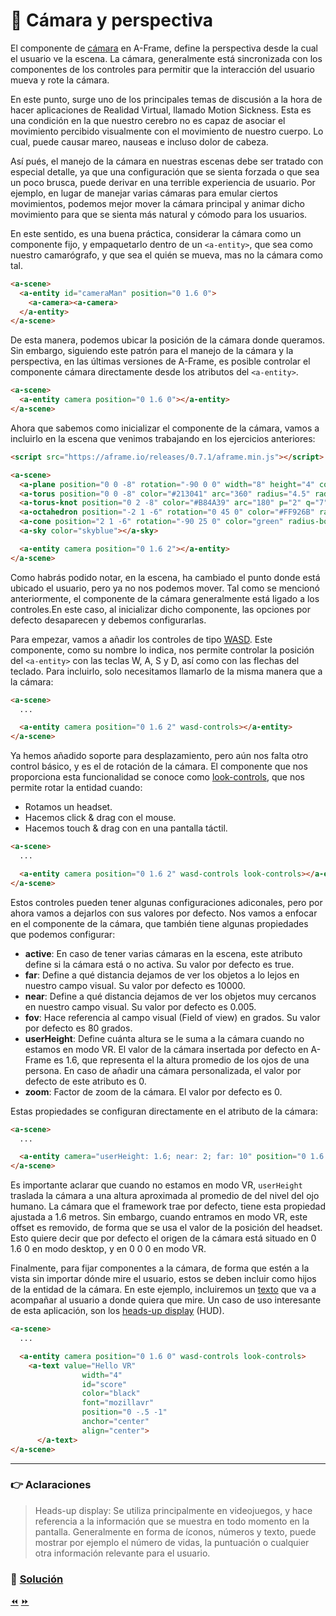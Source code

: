 # :movie_camera: Cámara y perspectiva

El componente de [cámara](https://aframe.io/docs/0.7.0/components/camera.html) en A-Frame, define la perspectiva desde la cual el usuario ve la escena. La cámara, generalmente está sincronizada con los componentes de los controles para permitir que la interacción del usuario mueva y rote la cámara.

En este punto, surge uno de los principales temas de discusión a la hora de hacer aplicaciones de Realidad Virtual, llamado Motion Sickness. Esta es una condición en la que nuestro cerebro no es capaz de asociar el movimiento percibido visualmente con el movimiento de nuestro cuerpo. Lo cual, puede causar mareo, nauseas e incluso dolor de cabeza.

Así pués, el manejo de la cámara en nuestras escenas debe ser tratado con especial detalle, ya que una configuración que se sienta forzada o que sea un poco brusca, puede derivar en una terrible experiencia de usuario. Por ejemplo, en lugar de manejar varias cámaras para emular ciertos movimientos, podemos mejor mover la cámara principal y animar dicho movimiento para que se sienta más natural y cómodo para los usuarios.

En este sentido, es una buena práctica, considerar la cámara como un componente fijo, y empaquetarlo dentro de un  `<a-entity>`, que sea como nuestro camarógrafo, y que sea el quién se mueva, mas no la cámara como tal.

```html
<a-scene>
  <a-entity id="cameraMan" position="0 1.6 0">
    <a-camera><a-camera>
  </a-entity>
</a-scene>
````

De esta manera, podemos ubicar la posición de la cámara donde queramos. Sin embargo, siguiendo este patrón para el manejo de la cámara y la perspectiva, en las últimas versiones de A-Frame, es posible controlar el componente cámara directamente desde los atributos del `<a-entity>`.

```html
<a-scene>
  <a-entity camera position="0 1.6 0"></a-entity>
</a-scene>
````

Ahora que sabemos como inicializar el componente de la cámara, vamos a incluirlo en la escena que venimos trabajando en los ejercicios anteriores:

```html
<script src="https://aframe.io/releases/0.7.1/aframe.min.js"></script>

<a-scene>
  <a-plane position="0 0 -8" rotation="-90 0 0" width="8" height="4" color="peru"></a-plane>
  <a-torus position="0 0 -8" color="#213041" arc="360" radius="4.5" radius-tubular="0.1"></a-torus>
  <a-torus-knot position="0 2 -8" color="#B84A39" arc="180" p="2" q="7" radius="1" radius-tubular="0.1"></a-torus-knot>
  <a-octahedron position="-2 1 -6" rotation="0 45 0" color="#FF926B" radius="1"></a-octahedron>
  <a-cone position="2 1 -6" rotation="-90 25 0" color="green" radius-bottom="0" radius-top="0.5"></a-cone>
  <a-sky color="skyblue"></a-sky>

  <a-entity camera position="0 1.6 2"></a-entity>
</a-scene>
````

Como habrás podido notar, en la escena, ha cambiado el punto donde está ubicado el usuario, pero ya no nos podemos mover. Tal como se mencionó anteriormente, el componente de la cámara generalmente está ligado a los controles.En este caso, al inicializar dicho componente, las opciones por defecto desaparecen y debemos configurarlas.

Para empezar, vamos a añadir los controles de tipo [WASD](https://aframe.io/docs/0.7.0/components/wasd-controls.html). Este componente, como su nombre lo indica, nos permite controlar la posición del `<a-entity>` con las teclas W, A, S y D, así como con las flechas del teclado. Para incluirlo, solo necesitamos llamarlo de la misma manera que a la cámara:

```html
<a-scene>
  ...

  <a-entity camera position="0 1.6 2" wasd-controls></a-entity>
</a-scene>
````

Ya hemos añadido soporte para desplazamiento, pero aún nos falta otro control básico, y es el de rotación de la cámara. El componente que nos proporciona esta funcionalidad se conoce como [look-controls](https://aframe.io/docs/0.7.0/components/look-controls.html), que nos permite rotar la entidad cuando:

* Rotamos un headset.
* Hacemos click & drag con el mouse.
* Hacemos touch & drag con en una pantalla táctil.

```html
<a-scene>
  ...

  <a-entity camera position="0 1.6 2" wasd-controls look-controls></a-entity>
</a-scene>
````

Estos controles pueden tener algunas configuraciones adiconales, pero por ahora vamos a dejarlos con sus valores por defecto. Nos vamos a enfocar en el componente de la cámara, que también tiene algunas propiedades que podemos configurar:

* **active**: En caso de tener varias cámaras en la escena, este atributo define si la cámara está o no activa. Su valor por defecto es true.
* **far**: Define a qué distancia dejamos de ver los objetos a lo lejos en nuestro campo visual. Su valor por defecto es 10000.
* **near**: Define a qué distancia dejamos de ver los objetos muy cercanos en nuestro campo visual. Su valor por defecto es 0.005.
* **fov**: Hace referencia al campo visual (Field of view) en grados. Su valor por defecto es 80 grados.
* **userHeight**: Define cuánta altura se le suma a la cámara cuando no estamos en modo VR. El valor de la cámara insertada por defecto en A-Frame es 1.6, que representa el la altura promedio de los ojos de una persona. En caso de añadir una cámara personalizada, el valor por defecto de este atributo es 0.
* **zoom**: Factor de zoom de la cámara. El valor por defecto es 0.

Estas propiedades se configuran directamente en el atributo de la cámara:

```html
<a-scene>
  ...

  <a-entity camera="userHeight: 1.6; near: 2; far: 10" position="0 1.6 2" wasd-controls look-controls></a-entity>
</a-scene>
````

Es importante aclarar que cuando no estamos en modo VR, `userHeight` traslada la cámara a una altura aproximada al promedio de del nivel del ojo humano. La cámara que el framework trae por defecto, tiene esta propiedad ajustada a 1.6 metros. Sin embargo, cuando entramos en modo VR, este offset es removido, de forma que se usa el valor de la posición del headset. Esto quiere decir que por defecto el origen de la cámara está situado en 0 1.6 0 en modo desktop, y en 0 0 0 en modo VR.

Finalmente, para fijar componentes a la cámara, de forma que estén a la vista sin importar dónde mire el usuario, estos se deben incluir como hijos de la entidad de la cámara. En este ejemplo, incluiremos un [texto](https://aframe.io/docs/0.7.0/primitives/a-text.html) que va a acompañar al usuario a donde quiera que mire. Un caso de uso interesante de esta aplicación, son los [heads-up display](#point_right-aclaraciones) (HUD).

```html
<a-scene>
  ...

  <a-entity camera position="0 1.6 0" wasd-controls look-controls>
    <a-text value="Hello VR"
                width="4"
                id="score"
                color="black"
                font="mozillavr"
                position="0 -.5 -1"
                anchor="center"
                align="center">
      </a-text>
</a-scene>
````

___
### :point_right: Aclaraciones
>Heads-up display: Se utiliza principalmente en videojuegos, y hace referencia a la información que se muestra en todo momento en la pantalla. Generalmente en forma de íconos, números y texto, puede mostrar por ejemplo el número de vidas, la puntuación o cualquier otra información relevante para el usuario.


### 📝 [Solución](https://codepen.io/fabiojcortes/pen/EoELOy)

[⏪](https://github.com/fcor/aframe-workshop/blob/master/ex/3.md)  [⏩](https://github.com/fcor/aframe-workshop/blob/master/ex/5.md)
